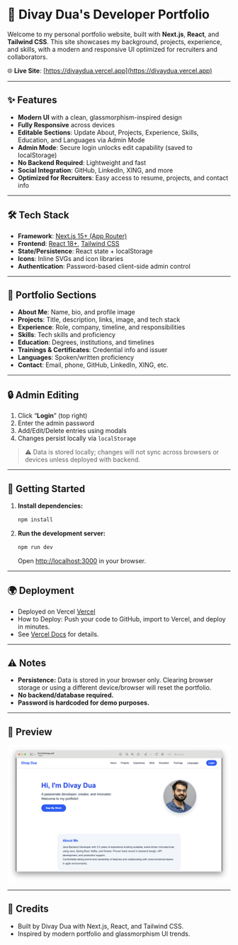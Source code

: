 # 🚀 Divay Dua's Developer Portfolio

Welcome to my personal portfolio website, built with **Next.js**, **React**, and **Tailwind CSS**. This site showcases my background, projects, experience, and skills, with a modern and responsive UI optimized for recruiters and collaborators.

🌐 **Live Site**: [https://divaydua.vercel.app](https://divaydua.vercel.app)

---

## ✨ Features

- **Modern UI** with a clean, glassmorphism-inspired design
- **Fully Responsive** across devices
- **Editable Sections**: Update About, Projects, Experience, Skills, Education, and Languages via Admin Mode
- **Admin Mode**: Secure login unlocks edit capability (saved to localStorage)
- **No Backend Required**: Lightweight and fast
- **Social Integration**: GitHub, LinkedIn, XING, and more
- **Optimized for Recruiters**: Easy access to resume, projects, and contact info

---

## 🛠️ Tech Stack

- **Framework**: [Next.js 15+ (App Router)](https://nextjs.org/)
- **Frontend**: [React 18+](https://react.dev/), [Tailwind CSS](https://tailwindcss.com/)
- **State/Persistence**: React state + localStorage
- **Icons**: Inline SVGs and icon libraries
- **Authentication**: Password-based client-side admin control

---

## 📄 Portfolio Sections

- **About Me**: Name, bio, and profile image
- **Projects**: Title, description, links, image, and tech stack
- **Experience**: Role, company, timeline, and responsibilities
- **Skills**: Tech skills and proficiency
- **Education**: Degrees, institutions, and timelines
- **Trainings & Certificates**: Credential info and issuer
- **Languages**: Spoken/written proficiency
- **Contact**: Email, phone, GitHub, LinkedIn, XING, etc.

---

## 🔒 Admin Editing

1. Click “**Login**” (top right)
2. Enter the admin password
3. Add/Edit/Delete entries using modals
4. Changes persist locally via `localStorage`

> ⚠️ Data is stored locally; changes will not sync across browsers or devices unless deployed with backend.

---
## 🚀 Getting Started

1. **Install dependencies:**
   ```bash
   npm install
   ```
2. **Run the development server:**
   ```bash
   npm run dev
   ```
   Open [http://localhost:3000](http://localhost:3000) in your browser.

---

## 🌍 Deployment
- Deployed on Vercel [Vercel](https://vercel.com/)
- How to Deploy: Push your code to GitHub, import to Vercel, and deploy in minutes.
- See [Vercel Docs](https://vercel.com/docs) for details.

---

## ⚠️ Notes
- **Persistence:** Data is stored in your browser only. Clearing browser storage or using a different device/browser will reset the portfolio.
- **No backend/database required.**
- **Password is hardcoded for demo purposes.**

---

## 📸 Preview
![Portfolio Screenshot](public/portfolio-page.png)

---

## 🙏 Credits
- Built by Divay Dua with Next.js, React, and Tailwind CSS.
- Inspired by modern portfolio and glassmorphism UI trends.

